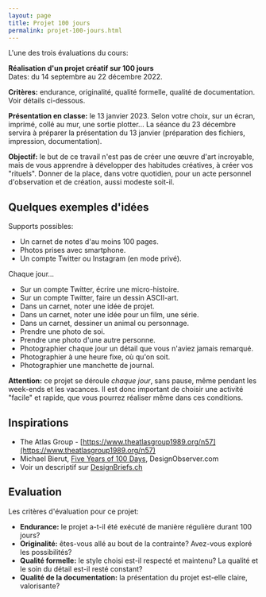 ```yaml
---
layout: page
title: Projet 100 jours
permalink: projet-100-jours.html
---
```


L'une des trois évaluations du cours:

**Réalisation d'un projet créatif sur 100 jours**  
Dates: du 14 septembre au 22 décembre 2022. 

**Critères:** endurance, originalité, qualité formelle, qualité de documentation. Voir détails ci-dessous.

**Présentation en classe:** le 13 janvier 2023. Selon votre choix, sur un écran, imprimé, collé au mur, une sortie plotter... La séance du 23 décembre servira à préparer la présentation du 13 janvier (préparation des fichiers, impression, documentation).

**Objectif:** le but de ce travail n'est pas de créer une œuvre d'art incroyable, mais de vous apprendre à développer des habitudes créatives, à créer vos "rituels". Donner de la place, dans votre quotidien, pour un acte personnel d'observation et de création, aussi modeste soit-il.

## Quelques exemples d'idées 

Supports possibles:

- Un carnet de notes d'au moins 100 pages.
- Photos prises avec smartphone.
- Un compte Twitter ou Instagram (en mode privé).

Chaque jour...

- Sur un compte Twitter, écrire une micro-histoire.
- Sur un compte Twitter, faire un dessin ASCII-art.
- Dans un carnet, noter une idée de projet.
- Dans un carnet, noter une idée pour un film, une série.
- Dans un carnet, dessiner un animal ou personnage.
- Prendre une photo de soi.
- Prendre une photo d'une autre personne.
- Photographier chaque jour un détail que vous n'aviez jamais remarqué.
- Photographier à une heure fixe, où qu'on soit.
- Photographier une manchette de journal.

**Attention:** ce projet se déroule *chaque jour*, sans pause, même pendant les week-ends et les vacances. Il est donc important de choisir une activité "facile" et rapide, que vous pourrez réaliser même dans ces conditions.

## Inspirations

- The Atlas Group - [https://www.theatlasgroup1989.org/n57](https://www.theatlasgroup1989.org/n57)
- Michael Bierut, [Five Years of 100 Days](https://designobserver.com/feature/five-years-of-100-days/24678), DesignObserver.com
- Voir un descriptif sur [DesignBriefs.ch](https://designbriefs.ch/100-day-project/)

## Evaluation

Les critères d'évaluation pour ce projet:

- **Endurance:** le projet a-t-il été exécuté de manière régulière durant 100 jours?
- **Originalité:** êtes-vous allé au bout de la contrainte? Avez-vous exploré les possibilités?
- **Qualité formelle:** le style choisi est-il respecté et maintenu? La qualité et le soin du détail est-il resté constant?
- **Qualité de la documentation:** la présentation du projet est-elle claire, valorisante? 